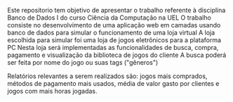 Este repositorio tem objetivo de apresentar o trabalho referente à disciplina Banco de Dados I do curso Ciência da Computação na UEL
O trabalho consiste no desenvolvimento de uma aplicação web em camadas usando banco de dados para simular o funcionamento de uma loja virtual
A loja escolhida para simular foi uma loja de jogos eletrônicos para a plataforma PC
Nesta loja será implementadas as funcionalidades de busca, compra, pagamento e visualização da biblioteca de jogos do cliente
A busca poderá ser feita por nome do jogo ou suas tags ("gêneros")

Relatórios relevantes a serem realizados são: jogos mais comprados, métodos de pagamento mais usados, média de valor gasto por clientes e jogos com mais horas jogadas.
